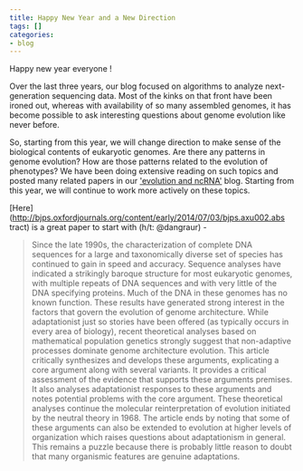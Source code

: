 ```yaml
---
title: Happy New Year and a New Direction
tags: []
categories:
- blog
---
```

Happy new year everyone !
<!--more-->

Over the last three years, our blog focused on algorithms to analyze next-
generation sequencing data. Most of the kinks on that front have been ironed
out, whereas with availability of so many assembled genomes, it has become
possible to ask interesting questions about genome evolution like never
before.

So, starting from this year, we will change direction to make sense of the
biological contents of eukaryotic genomes. Are there any patterns in genome
evolution? How are those patterns related to the evolution of phenotypes? We
have been doing extensive reading on such topics and posted many related
papers in our ['evolution and ncRNA'](http://www.homolog.us/blogs/ncrna/)
blog. Starting from this year, we will continue to work more actively on these
topics.

[Here](http://bjps.oxfordjournals.org/content/early/2014/07/03/bjps.axu002.abs
tract) is a great paper to start with (h/t: @dangraur) -

> Since the late 1990s, the characterization of complete DNA sequences for a
large and taxonomically diverse set of species has continued to gain in speed
and accuracy. Sequence analyses have indicated a strikingly baroque structure
for most eukaryotic genomes, with multiple repeats of DNA sequences and with
very little of the DNA specifying proteins. Much of the DNA in these genomes
has no known function. These results have generated strong interest in the
factors that govern the evolution of genome architecture. While adaptationist
just so stories have been offered (as typically occurs in every area of
biology), recent theoretical analyses based on mathematical population
genetics strongly suggest that non-adaptive processes dominate genome
architecture evolution. This article critically synthesizes and develops these
arguments, explicating a core argument along with several variants. It
provides a critical assessment of the evidence that supports these arguments
premises. It also analyses adaptationist responses to these arguments and
notes potential problems with the core argument. These theoretical analyses
continue the molecular reinterpretation of evolution initiated by the neutral
theory in 1968. The article ends by noting that some of these arguments can
also be extended to evolution at higher levels of organization which raises
questions about adaptationism in general. This remains a puzzle because there
is probably little reason to doubt that many organismic features are genuine
adaptations.

